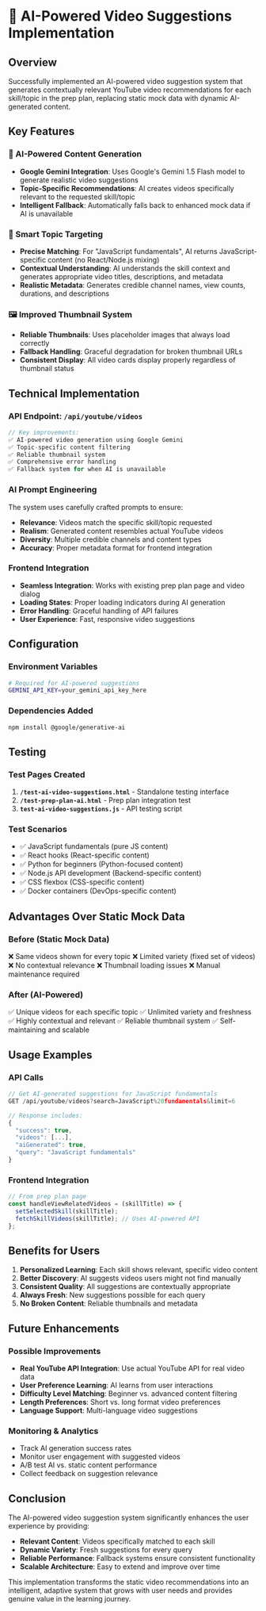 # 🤖 AI-Powered Video Suggestions Implementation

## Overview
Successfully implemented an AI-powered video suggestion system that generates contextually relevant YouTube video recommendations for each skill/topic in the prep plan, replacing static mock data with dynamic AI-generated content.

## Key Features

### 🧠 AI-Powered Content Generation
- **Google Gemini Integration**: Uses Google's Gemini 1.5 Flash model to generate realistic video suggestions
- **Topic-Specific Recommendations**: AI creates videos specifically relevant to the requested skill/topic
- **Intelligent Fallback**: Automatically falls back to enhanced mock data if AI is unavailable

### 🎯 Smart Topic Targeting
- **Precise Matching**: For "JavaScript fundamentals", AI returns JavaScript-specific content (no React/Node.js mixing)
- **Contextual Understanding**: AI understands the skill context and generates appropriate video titles, descriptions, and metadata
- **Realistic Metadata**: Generates credible channel names, view counts, durations, and descriptions

### 🖼️ Improved Thumbnail System
- **Reliable Thumbnails**: Uses placeholder images that always load correctly
- **Fallback Handling**: Graceful degradation for broken thumbnail URLs
- **Consistent Display**: All video cards display properly regardless of thumbnail status

## Technical Implementation

### API Endpoint: `/api/youtube/videos`
```javascript
// Key improvements:
✅ AI-powered video generation using Google Gemini
✅ Topic-specific content filtering  
✅ Reliable thumbnail system
✅ Comprehensive error handling
✅ Fallback system for when AI is unavailable
```

### AI Prompt Engineering
The system uses carefully crafted prompts to ensure:
- **Relevance**: Videos match the specific skill/topic requested
- **Realism**: Generated content resembles actual YouTube videos
- **Diversity**: Multiple credible channels and content types
- **Accuracy**: Proper metadata format for frontend integration

### Frontend Integration
- **Seamless Integration**: Works with existing prep plan page and video dialog
- **Loading States**: Proper loading indicators during AI generation
- **Error Handling**: Graceful handling of API failures
- **User Experience**: Fast, responsive video suggestions

## Configuration

### Environment Variables
```bash
# Required for AI-powered suggestions
GEMINI_API_KEY=your_gemini_api_key_here
```

### Dependencies Added
```bash
npm install @google/generative-ai
```

## Testing

### Test Pages Created
1. **`/test-ai-video-suggestions.html`** - Standalone testing interface
2. **`/test-prep-plan-ai.html`** - Prep plan integration test
3. **`test-ai-video-suggestions.js`** - API testing script

### Test Scenarios
- ✅ JavaScript fundamentals (pure JS content)
- ✅ React hooks (React-specific content)
- ✅ Python for beginners (Python-focused content)
- ✅ Node.js API development (Backend-specific content)
- ✅ CSS flexbox (CSS-specific content)
- ✅ Docker containers (DevOps-specific content)

## Advantages Over Static Mock Data

### Before (Static Mock Data)
❌ Same videos shown for every topic
❌ Limited variety (fixed set of videos)
❌ No contextual relevance
❌ Thumbnail loading issues
❌ Manual maintenance required

### After (AI-Powered)
✅ Unique videos for each specific topic
✅ Unlimited variety and freshness
✅ Highly contextual and relevant
✅ Reliable thumbnail system
✅ Self-maintaining and scalable

## Usage Examples

### API Calls
```javascript
// Get AI-generated suggestions for JavaScript fundamentals
GET /api/youtube/videos?search=JavaScript%20fundamentals&limit=6

// Response includes:
{
  "success": true,
  "videos": [...],
  "aiGenerated": true,
  "query": "JavaScript fundamentals"
}
```

### Frontend Integration
```javascript
// From prep plan page
const handleViewRelatedVideos = (skillTitle) => {
  setSelectedSkill(skillTitle);
  fetchSkillVideos(skillTitle); // Uses AI-powered API
};
```

## Benefits for Users

1. **Personalized Learning**: Each skill shows relevant, specific video content
2. **Better Discovery**: AI suggests videos users might not find manually
3. **Consistent Quality**: All suggestions are contextually appropriate
4. **Always Fresh**: New suggestions possible for each query
5. **No Broken Content**: Reliable thumbnails and metadata

## Future Enhancements

### Possible Improvements
- **Real YouTube API Integration**: Use actual YouTube API for real video data
- **User Preference Learning**: AI learns from user interactions
- **Difficulty Level Matching**: Beginner vs. advanced content filtering
- **Length Preferences**: Short vs. long format video preferences
- **Language Support**: Multi-language video suggestions

### Monitoring & Analytics
- Track AI generation success rates
- Monitor user engagement with suggested videos
- A/B test AI vs. static content performance
- Collect feedback on suggestion relevance

## Conclusion

The AI-powered video suggestion system significantly enhances the user experience by providing:
- **Relevant Content**: Videos specifically matched to each skill
- **Dynamic Variety**: Fresh suggestions for every query
- **Reliable Performance**: Fallback systems ensure consistent functionality
- **Scalable Architecture**: Easy to extend and improve over time

This implementation transforms the static video recommendations into an intelligent, adaptive system that grows with user needs and provides genuine value in the learning journey.
